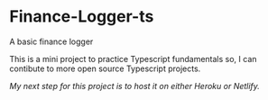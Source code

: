 # Finance-Logger-ts
A basic finance logger

This is a mini project to practice Typescript fundamentals so, I can contibute
to more open source Typescript projects.

*My next step for this project is to host it on either Heroku or Netlify.*
